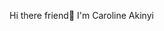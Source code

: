  Hi there friend👋 I'm Caroline Akinyi

<!--
**CodingCaro/CodingCaro** is a ✨ _special_ ✨ repository because its `README.md` (this file) appears on your GitHub profile.

Here are some ideas to get you started:

- 🔭 I’m currently working on GraphQL

- Click https://akinyi.hashnode.dev/ to read my works.


- 🌱 I’m currently learning Java and Python


- 👯 I’m looking to collaborate on any project but not limited to web dev related, android or technical writing


- 🤔 I’m looking for help with Julia and R


- 💬 Ask me about web development, applications and writing


- 📫 How to reach me: carolinakinyii@gmail.com


- 😄 Pronouns: she/her


- ⚡ Fun fact: I laugh a lot. it's crazy 😆

Skills: 🟨 HTML 🟧 CSS 🟥 JavaScript 🟪 Bootstrap 🟦 Node.js


-->
